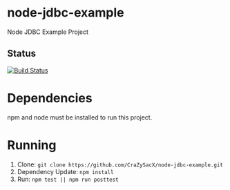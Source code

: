 # node-jdbc-example
Node JDBC Example Project

## Status
[![Build Status](https://travis-ci.org/CraZySacX/node-jdbc-example.svg?branch=master)](https://travis-ci.org/CraZySacX/node-jdbc-example)

# Dependencies
npm and node must be installed to run this project.

# Running
1. Clone: ```git clone https://github.com/CraZySacX/node-jdbc-example.git```
2. Dependency Update: ```npm install```
3. Run: ```npm test || npm run posttest```
